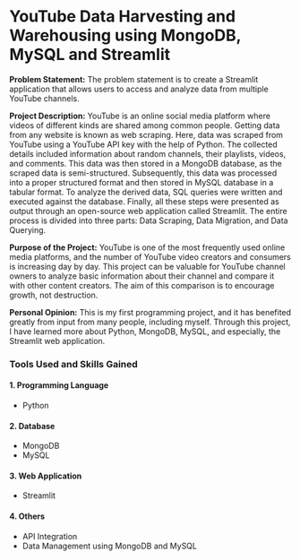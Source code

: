 # YouTube Data Harvesting and Warehousing using MongoDB, MySQL and Streamlit

**Problem Statement:**
The problem statement is to create a Streamlit application that allows users to access and analyze data from multiple YouTube channels.

**Project Description:**
YouTube is an online social media platform where videos of different kinds are shared among common people. Getting data from any website is known as web scraping. Here, data was scraped from YouTube using a YouTube API key with the help of Python. The collected details included information about random channels, their playlists, videos, and comments. This data was then stored in a MongoDB database, as the scraped data is semi-structured. Subsequently, this data was processed into a proper structured format and then stored in MySQL database in a tabular format. To analyze the derived data, SQL queries were written and executed against the database. Finally, all these steps were presented as output through an open-source web application called Streamlit. The entire process is divided into three parts: Data Scraping, Data Migration, and Data Querying.

**Purpose of the Project:**
YouTube is one of the most frequently used online media platforms, and the number of YouTube video creators and consumers is increasing day by day. This project can be valuable for YouTube channel owners to analyze basic information about their channel and compare it with other content creators. The aim of this comparison is to encourage growth, not destruction.

**Personal Opinion:**
This is my first programming project, and it has benefited greatly from input from many people, including myself. Through this project, I have learned more about Python, MongoDB, MySQL, and especially, the Streamlit web application.

### Tools Used and Skills Gained

#### 1. Programming Language
   - Python 

#### 2. Database
   - MongoDB
   - MySQL

#### 3. Web Application
   - Streamlit

#### 4. Others
   - API Integration 
   - Data Management using MongoDB and MySQL

